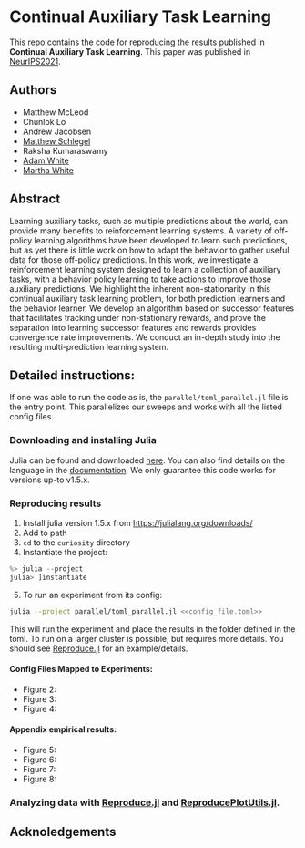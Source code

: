 # Continual Auxiliary Task Learning


This repo contains the code for reproducing the results published in **Continual Auxiliary Task Learning**. This paper was published in [NeurIPS2021](link).

## Authors
- Matthew McLeod
- Chunlok Lo
- Andrew Jacobsen 
- [Matthew Schlegel](https://mkschleg.github.io)
- Raksha Kumaraswamy
- [Adam White](https://sites.ualberta.ca/~amw8/)
- [Martha White](https://webdocs.cs.ualberta.ca/~whitem/)


## Abstract
Learning auxiliary tasks, such as multiple predictions about the world, can provide many benefits to reinforcement learning systems. A variety of off-policy learning algorithms have been developed to learn such predictions, but as yet there is little work on how to adapt the behavior to gather useful data for those off-policy predictions. In this work, we investigate a reinforcement learning system designed to learn a collection of auxiliary tasks, with a behavior policy learning to take actions to improve those auxiliary predictions. We highlight the inherent non-stationarity in this continual auxiliary task learning problem, for both prediction learners and the behavior learner. We develop an algorithm based on successor features that facilitates tracking under non-stationary rewards, and prove  the separation into learning successor features and rewards provides convergence rate improvements. We conduct an in-depth study into the resulting multi-prediction learning system. 


## Detailed instructions:

If one was able to run the code as is, the `parallel/toml_parallel.jl` file is the entry point. This parallelizes our sweeps and works with all the listed config files.

### Downloading and installing Julia

Julia can be found and downloaded [here](julialang.org). You can also find details on the language in the [documentation](https://docs.julialang.org/en/v1/). We only guarantee this code works for versions up-to v1.5.x. 



### Reproducing results

1. Install julia version 1.5.x from https://julialang.org/downloads/
2. Add to path
3. `cd` to the `curiosity` directory
4. Instantiate the project:

```julia
%> julia --project
julia> ]instantiate
```

5. To run an experiment from its config:

```bash
julia --project parallel/toml_parallel.jl <<config_file.toml>> 
```

This will run the experiment and place the results in the folder defined in the toml. To run on a larger cluster is possible, but requires more details. You should see [Reproduce.jl](https://github.com/mkschleg/Reproduce.jl/blob/master/Project.toml) for an example/details.


#### Config Files Mapped to Experiments:
- Figure 2:
- Figure 3:
- Figure 4:

#### Appendix empirical results:
- Figure 5:
- Figure 6:
- Figure 7:
- Figure 8:

### Analyzing data with [Reproduce.jl](https://github.com/mkschleg/Reproduce.jl/blob/master/Project.toml) and [ReproducePlotUtils.jl](https://github.com/mkschleg/ReproducePlotUtils.jl/tree/master/src).

## Acknoledgements
